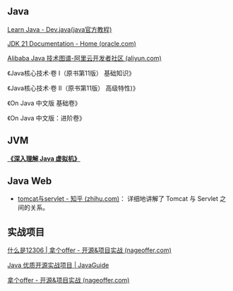 ## Java

[Learn Java - Dev.java(java官方教程)](https://dev.java/learn/)

[JDK 21 Documentation - Home (oracle.com)](https://docs.oracle.com/en/java/javase/21/)

[Alibaba Java 技术图谱-阿里云开发者社区 (aliyun.com)](https://developer.aliyun.com/graph/java)

《Java核心技术·卷 I（原书第11版） 基础知识》

《Java核心技术·卷 II（原书第11版） 高级特性)》

《On Java 中文版 基础卷》

《On Java 中文版：进阶卷》



## JVM

**[《深入理解 Java 虚拟机》](https://book.douban.com/subject/34907497/)**





## Java Web

- [tomcat与servlet - 知乎 (zhihu.com)](https://zhuanlan.zhihu.com/p/465936851)：  详细地讲解了 Tomcat 与 Servlet 之间的关系。









## 实战项目

[什么是12306 | 拿个offer - 开源&项目实战 (nageoffer.com)](https://nageoffer.com/12306/#项目描述)

[Java 优质开源实战项目 | JavaGuide](https://javaguide.cn/open-source-project/practical-project.html)

[拿个offer - 开源&项目实战 (nageoffer.com)](https://nageoffer.com/)



